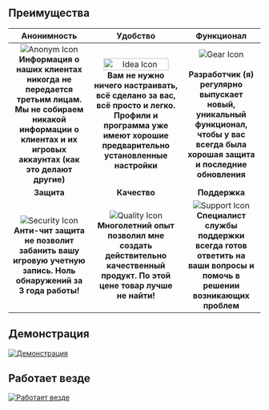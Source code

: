 <!-- markdownlint-disable MD004 MD033 -->
<div align="baseline">

## Преимущества

|   **Анонимность**   |   **Удобство**   |   **Функционал**   | 
|  :------------------------:  |  :------------------------:  |  :------------------------:  |
|<img src="_media/icons/anonym.png" alt="Anonym Icon" style="vertical-align: baseline"> <br> **Информация о наших клиентах никогда не передается третьим лицам. Мы не собираем никакой информации о клиентах и их игровых аккаунтах (как это делают другие)**|<img src="_media/icons/idea.png" alt="Idea Icon" style="vertical-align: baseline; width: 88%;"> <br> **Вам не нужно ничего настраивать, всё сделано за вас, всё просто и легко. Профили и программа уже имеют хорошие предварительно установленные настройки**|<img src="_media/icons/gear.png" alt="Gear Icon" style="vertical-align: baseline;"> <br> <br> **Разработчик (я) регулярно выпускает новый, уникальный функционал, чтобы у вас всегда была хорошая защита и последние обновления**|
|   **Защита**    |   **Качество**    |   **Поддержка**    | 
|<img src="_media/icons/security.png" alt="Security Icon" style="vertical-align: baseline;"> <br> **Анти-чит защита не позволит забанить вашу игровую учетную запись. Ноль обнаружений за 3 года работы!**|<img src="_media/icons/qual.png" alt="Quality Icon" style="vertical-align: baseline;"> <br> **Многолетний опыт позволил мне создать действительно качественный продукт. По этой цене товар лучше не найти!**|<img src="_media/icons/support.png" alt="Support Icon" style="vertical-align: baseline;"> <br> **Специалист службы поддержки всегда готов ответить на ваши вопросы и помочь в решении возникающих проблем**|

## Демонстрация
[![Демонстрация](https://res.cloudinary.com/marcomontalbano/image/upload/v1687882951/video_to_markdown/images/youtube--mHjDeI797jc-c05b58ac6eb4c4700831b2b3070cd403.jpg)](https://www.youtube.com/watch?v=mHjDeI797jc "Introducing")

## Работает везде 
[![Работает везде](https://res.cloudinary.com/marcomontalbano/image/upload/v1687883029/video_to_markdown/images/youtube--tZPg3SyOPy0-c05b58ac6eb4c4700831b2b3070cd403.jpg)](https://www.youtube.com/watch?v=tZPg3SyOPy0 "Works EVERYWHERE")

</div>